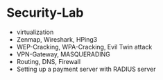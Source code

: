 # Security-Lab
- virtualization
- Zenmap, Wireshark, HPing3
- WEP-Cracking, WPA-Cracking, Evil Twin attack
- VPN-Gateway, MASQUERADING
- Routing, DNS, Firewall
- Setting up a payment server with RADIUS server
